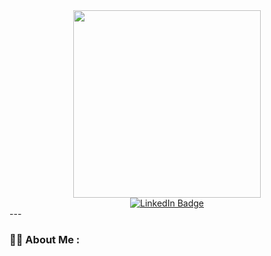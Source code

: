 <div id="header" align="center">
  <img src="https://media.giphy.com/media/L1R1tvI9svkIWwpVYr/giphy.gif" height="300" width="300"/>
  <div id="badges">
  <a href="your-linkedin-URL">
    <img src="https://img.shields.io/badge/LinkedIn-blue?style=for-the-badge&logo=linkedin&logoColor=white" alt="LinkedIn Badge"/>
  </a>
</div>
 <img src="https://komarev.com/ghpvc/?username=deepshi-jindal&style=flat-square&color=blue" alt=""/>
</div>
---

### :woman_technologist: About Me :

